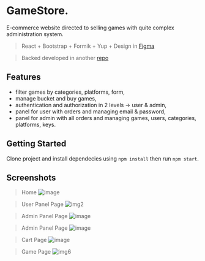 # GameStore.
E-commerce website directed to selling games with quite complex administration system.

> React + Bootstrap + Formik + Yup + Design in [Figma](https://www.figma.com/file/KfGp9R4EPAuza4mP0AGZw0/AGH-DB-project%3A-Shop-with-games?node-id=6%3A567)

> Backed developed in another [repo](https://github.com/konradkar2/store)

## Features
- filter games by categories, platforms, form,
- manage bucket and buy games,
- authentication and authorization in 2 levels -> user & admin,
- panel for user with  orders and managing email & password,
- panel for admin with all orders and managing games, users, categories, platforms, keys.

## Getting Started

Clone project and install dependecies using `npm install` then run `npm start`.

## Screenshots
> Home
![image](https://user-images.githubusercontent.com/64275057/111546638-4518a380-8778-11eb-901b-db8a95ea12fa.png)

> User Panel Page
![img2](https://github.com/Matt444/store-frontend/blob/master/screenshots/2.png)

> Admin Panel Page
![image](https://user-images.githubusercontent.com/64275057/111547909-29ae9800-877a-11eb-820b-1d076eb344d1.png)

> Admin Panel Page
![image](https://user-images.githubusercontent.com/64275057/111547177-0e8f5880-8779-11eb-948f-dba1da68ece1.png)

> Cart Page
![image](https://user-images.githubusercontent.com/64275057/111546933-b35d6600-8778-11eb-9432-79937ba6d3c9.png)

> Game Page
![img6](https://github.com/Matt444/store-frontend/blob/master/screenshots/6.png)
